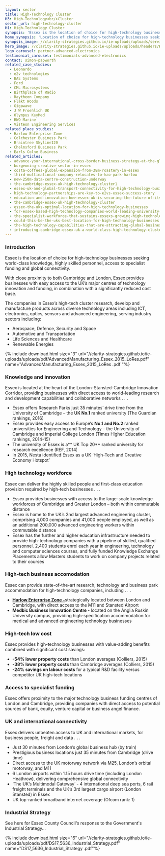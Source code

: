 ```yaml
---
layout: sector
title: High-Technology Cluster
H3: High-Technology<br/>Cluster
sector_url: high-technology-cluster
H1: High-Technology Cluster
synopsis: 'Essex is the location of choice for high-technology businesses seeking world-class knowledge, highly skilled personnel, access to specialist funding and global connectivity.'
home_synopsis: 'Location of choice for high-technology businesses seeking world-class knowledge, highly skilled personnel, access to specialist funding and global connectivity'
synopsis_image: //clarity-strategies.github.io/ie-uploads/uploads/services/HighTechClusters_555x440.jpg
hero_image: //clarity-strategies.github.io/ie-uploads/uploads/headers/HighTechClusters_1980x600.jpg
logo_carousel: partner-advanced-electronics
testimonial_carousel: testimonials-advanced-electronics
contact: simon-papworth
related_case_studies:
  - Leonardo
  - e2v technologies
  - BAE Systems
  - Ford
  - CML Microsystems
  - Birthplace of Radio
  - Raytheon Company
  - Fläkt Woods
  - Gigawave
  - J W Froehlich UK
  - Olympus KeyMed
  - RWO Marine
  - Visteon Engineering Services
related_place_studies:
  - Harlow Enterprise Zone
  - Colchester Business Park
  - Braintree Skyline120
  - Chelmsford Business Park
  - Earls Colne Business
related_articles:
  - advance-your-international-cross-border-business-strategy-at-the-global-exp
  - burgeoning-creative-sector-in-essex
  - costa-coffees-global-expansion-from-38m-roastery-in-essex
  - third-multinational-company-relocates-to-kao-park-harlow
  - new-250m-data-centre-construction-underway
  - the-cambridge-essex-uk-high-technology-cluster1
  - essex-uk-and-global-transport-connectivity-for-high-technology-businesses
  - high-technology-partnerships-are-key-to-e2vs-essex-success-story
  - education-and-innovation-how-essex-uk-is-securing-the-future-of-its-high-te
  - the-cambridge-essex-uk-high-technology-cluster
  - essex-the-uks-optimal-location-for-high-technology-businesses
  - for-essex-based-high-technology-companies-world-leading-university-research
  - the-specialist-workforce-that-sustains-essexs-growing-high-technology-clust
  - could-this-be-the-uks-best-location-for-high-technology-businesses
  - the-high-technology-capabilities-that-are-attracting-global-businesses-to-e
  - introducing-cambridge-essex-uk-a-world-class-high-technology-cluster
---
```


### Introduction

Essex is the location of choice for high-technology businesses seeking world-class knowledge, highly skilled personnel, access to specialist funding and global connectivity.

With close proximity to both Cambridge and London, Essex provides businesses with easy access to the UK’s major centres of technology innovation and funding, in combination with a significantly reduced cost base.

The companies in Essex’s high-tech cluster research, develop and manufacture products across diverse technology areas including ICT, electronics, optics, sensors and advanced engineering, serving industry sectors including:

* Aerospace, Defence, Security and Space
* Automotive and Transportation
* Life Sciences and Healthcare
* Renewable Energies

{% include download.html size="3" url="//clarity-strategies.github.io/ie-uploads/uploads/pdf/AdvancedManufacturing_Essex_2015_LoRes.pdf" name="AdvancedManufacturing_Essex_2015_LoRes .pdf "%}

### Knowledge and innovation

Essex is located at the heart of the London-Stansted-Cambridge Innovation Corridor, providing businesses with direct access to world-leading research and development capabilities and collaborative networks . . .

* Essex offers Research Parks just 35 minutes’ drive time from the University of Cambridge – the **UK No.1** ranked university (The Guardian rankings, 2016)
* Essex provides easy access to Europe’s **No.1 and No.2** ranked universities for Engineering and Technology – the University of Cambridge and Imperial College London (Times Higher Education rankings, 2014-15)
* The university of Essex is a** UK Top 20** ranked university for research excellence (REF, 2014)&nbsp;
* In 2015, Nesta identified Essex as a UK ‘High-Tech and Creative Economy Hotspot’

### High technology workforce

Essex can deliver the highly skilled people and first-class education provision required by high-tech businesses . . .

* Essex provides businesses with access to the large-scale knowledge workforces of Cambridge and Greater London – both within commutable distance
* Essex is home to the UK’s 2nd largest advanced engineering cluster, comprising 4,000 companies and 41,000 people employed, as well as an additional 200,000 advanced engineering workers within commutable distance
* Essex has the further and higher education infrastructure needed to provide high-technology companies with a pipeline of skilled, qualified personnel. 2,400 students enrol each year in engineering, technology and computer sciences courses, and fully funded Knowledge Exchange Placements allow Masters students to work on company projects related to their courses

### High-tech business accomodation

Essex can provide state-of-the-art research, technology and business park accommodation for high-technology companies, including . . .

* [**Harlow Enterprise Zone -**](/studies/place-studies/harlow_enterprise)strategically located between London and Cambridge, with direct access to the M11 and Stansted Airport
* **Medbic Business Innovation Centre -** located on the Anglia Ruskin University campus, providing high-specification accommodation for medical and advanced engineering technology businesses

### High-tech low cost

Essex provides high-technology businesses with value-adding benefits combined with significant cost savings:

* **-54% lower property costs** than London averages (Colliers, 2015)
* **-38% lower property costs** than Cambridge averages (Colliers, 2015)
* **-24% savings on labour costs** for a typical R&D facility versus competitor UK high-tech locations

### Access to specialist funding

Essex offers proximity to the major technology business funding centres of London and Cambridge, providing companies with direct access to potential sources of bank, equity, venture capital or business angel finance.

### UK and international connectivity

Essex delivers unbeaten access to UK and international markets, for business people, freight and data . . .

* Just 30 minutes from London’s global business hub (by train)
* Prestigious business locations just 35 minutes from Cambridge (drive time)
* Direct access to the UK motorway network via M25, London’s orbital motorway, and M11&nbsp;
* 6 London airports within 1.15 hours drive time (including London Heathrow), delivering comprehensive global connectivity
* ‘The UK’s Multimodal Gateway’ - 4 international deep sea ports, 6 rail freight terminals and the UK’s 3rd largest cargo airport (London Stansted) in Essex
* UK top-ranked broadband internet coverage (Ofcom rank: 1)

### Industrial Strategy

See here for Essex County Council's response to the Government's Industrial Strategy...

{% include download.html size="6" url="//clarity-strategies.github.io/ie-uploads/uploads/pdf/DS17_5636_Industrial_Strategy.pdf" name="DS17_5636_Industrial_Strategy .pdf"%}